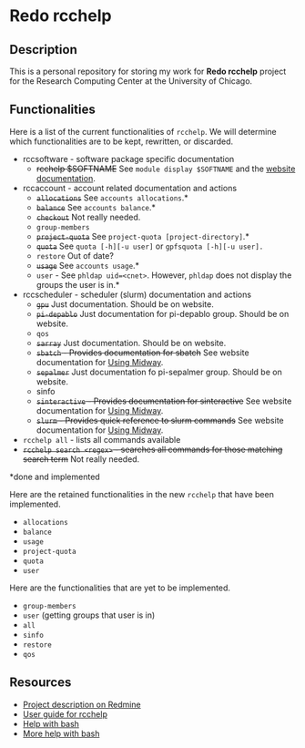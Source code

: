 # Redo rcchelp

## Description

This is a personal repository for storing my work for **Redo rcchelp** project for the Research Computing Center at the University of Chicago.

## Functionalities

Here is a list of the current functionalities of `rcchelp`. We will determine which functionalities are to be kept, rewritten, or discarded.

* rccsoftware - software package specific documentation
  * ~~rcchelp $SOFTNAME~~ See `module display $SOFTNAME` and the [website documentation](https://rcc.uchicago.edu/docs/).
* rccaccount - account related documentation and actions
  * ~~`allocations`~~ See `accounts allocations`.*
  * ~~`balance`~~ See `accounts balance`.*
  * ~~`checkout`~~ Not really needed.
  * `group-members`
  * ~~`project-quota`~~ See `project-quota [project-directory]`.*
  * ~~`quota`~~ See `quota [-h][-u user]` or `gpfsquota [-h][-u user].`
  * `restore` Out of date?
  * ~~`usage`~~ See `accounts usage`.*
  * `user` - See `phldap uid=<cnet>`. However, `phldap` does not display the groups the user is in.*
* rccscheduler - scheduler (slurm) documentation and actions
  * ~~`gpu`~~ Just documentation. Should be on website.
  * ~~`pi-depablo`~~ Just documentation for pi-depablo group. Should be on website.
  * `qos`
  * ~~`sarray`~~ Just documentation. Should be on website.
  * ~~`sbatch` - Provides documentation for sbatch~~ See website documentation for [Using Midway](https://rcc.uchicago.edu/docs/using-midway/index.html).
  * ~~`sepalmer`~~ Just documentation fo pi-sepalmer group. Should be on website.
  * sinfo
  * ~~`sinteractive` - Provides documentation for sinteractive~~ See website documentation for [Using Midway](https://rcc.uchicago.edu/docs/using-midway/index.html).
  * ~~`slurm` - Provides quick reference to slurm commands~~ See website documentation for [Using Midway](https://rcc.uchicago.edu/docs/using-midway/index.html).
* `rcchelp all` - lists all commands available
* ~~`rcchelp search <regex>` - searches all commands for those matching search term~~ Not really needed.

\*done and implemented

Here are the retained functionalities in the new `rcchelp` that have been implemented.

* `allocations`
* `balance`
* `usage`
* `project-quota`
* `quota`
* `user`

Here are the functionalities that are yet to be implemented.
* `group-members`
* `user` (getting groups that user is in)
* `all`
* `sinfo`
* `restore`
* `qos`

## Resources

* [Project description on Redmine](https://w3.rcc.uchicago.edu/redmine/projects/rcc/wiki/Redo_rcchelp)
* [User guide for rcchelp](https://w3.rcc.uchicago.edu/redmine/projects/rcc/wiki/Rcchelp_User_Guide)
* [Help with bash](http://tldp.org/HOWTO/Bash-Prog-Intro-HOWTO.html)
* [More help with bash](http://tldp.org/LDP/Bash-Beginners-Guide/html/index.html)
